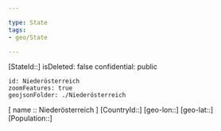 ```yaml
---

type: State
tags:
- geo/State

---
```

[StateId::]
isDeleted: false
confidential: public
```leaflet
id: Niederösterreich
zoomFeatures: true
geojsonFolder: ./Niederösterreich
```

[ name :: Niederösterreich ]
[CountryId::]
[geo-lon::]
[geo-lat::]
[Population::]

